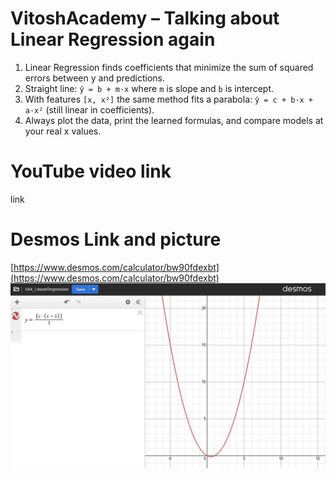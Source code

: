 # VitoshAcademy – Talking about Linear Regression again
1) Linear Regression finds coefficients that minimize the sum of squared errors between y and predictions.
2) Straight line: `ŷ = b + m·x` where `m` is slope and `b` is intercept.
3) With features `[x, x²]` the same method fits a parabola: `ŷ = c + b·x + a·x²` (still linear in coefficients).
4) Always plot the data, print the learned formulas, and compare models at your real x values.

# YouTube video link
link

# Desmos Link and picture
[https://www.desmos.com/calculator/bw90fdexbt](https://www.desmos.com/calculator/bw90fdexbt)
![](desmos.jpg)
